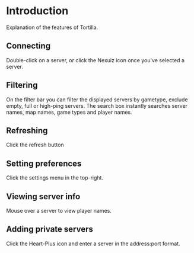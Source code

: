 # Introduction #
Explanation of the features of Tortilla.

## Connecting ##
Double-click on a server, or click the Nexuiz icon once you've selected a server.
## Filtering ##
On the filter bar you can filter the displayed servers by gametype, exclude empty, full or high-ping servers. The search box instantly searches server names, map names, game types and player names.
## Refreshing ##
Click the refresh button
## Setting preferences ##
Click the settings menu in the top-right.
## Viewing server info ##
Mouse over a server to view player names.
## Adding private servers ##
Click the Heart-Plus icon and enter a server in the address:port format.